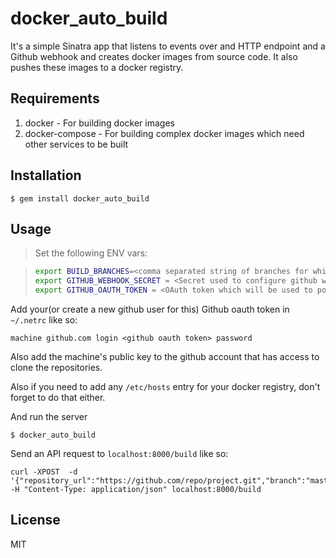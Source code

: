 docker_auto_build
=================

It's a simple Sinatra app that listens to events over and HTTP endpoint and
a Github webhook and creates docker images from source code. It also pushes these
images to a docker registry.

## Requirements

1. docker - For building docker images
2. docker-compose - For building complex docker images which need other services to be built

## Installation

    $ gem install docker_auto_build

## Usage

>Set the following ENV vars:

>```bash
>export BUILD_BRANCHES=<comma separated string of branches for which you need docker images to be built when somethig is pushed (when using github webhooks)>
>export GITHUB_WEBHOOK_SECRET = <Secret used to configure github webhook (if using github webhooks)>
>export GITHUB_OAUTH_TOKEN = <OAuth token which will be used to post comments on PRs (if using github webhooks)>
>```

Add your(or create a new github user for this) Github oauth token in `~/.netrc` like so:

    machine github.com login <github oauth token> password

Also add the machine's public key to the github account that has access to clone the repositories.

Also if you need to add any `/etc/hosts` entry for your docker registry, don't
forget to do that either.


And run the server

    $ docker_auto_build

Send an API request to `localhost:8000/build` like so:

```
curl -XPOST  -d '{"repository_url":"https://github.com/repo/project.git","branch":"master","image_name":"my.dockerhub:5000/image_name:tag"}' -H "Content-Type: application/json" localhost:8000/build
```

## License

MIT
